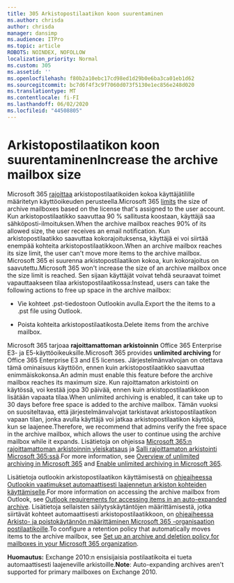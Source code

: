 ```yaml
---
title: 305 Arkistopostilaatikon koon suurentaminen
ms.author: chrisda
author: chrisda
manager: dansimp
ms.audience: ITPro
ms.topic: article
ROBOTS: NOINDEX, NOFOLLOW
localization_priority: Normal
ms.custom: 305
ms.assetid: ''
ms.openlocfilehash: f80b2a10ebc17cd98ed1d29b0e6ba3ca01eb1d62
ms.sourcegitcommit: bc7d6f4f3c9f7060d073f5130e1ec856e248d020
ms.translationtype: MT
ms.contentlocale: fi-FI
ms.lasthandoff: 06/02/2020
ms.locfileid: "44508805"
---
```

# <a name="increase-the-archive-mailbox-size"></a><span data-ttu-id="3bae4-102">Arkistopostilaatikon koon suurentaminen</span><span class="sxs-lookup"><span data-stu-id="3bae4-102">Increase the archive mailbox size</span></span>

<span data-ttu-id="3bae4-103">Microsoft 365 [rajoittaa](https://docs.microsoft.com/office365/servicedescriptions/exchange-online-service-description/exchange-online-limits#mailbox-storage-limits) arkistopostilaatikoiden kokoa käyttäjätilille määritetyn käyttöoikeuden perusteella.</span><span class="sxs-lookup"><span data-stu-id="3bae4-103">Microsoft 365 [limits](https://docs.microsoft.com/office365/servicedescriptions/exchange-online-service-description/exchange-online-limits#mailbox-storage-limits) the size of archive mailboxes based on the license that's assigned to the user account.</span></span> <span data-ttu-id="3bae4-104">Kun arkistopostilaatikko saavuttaa 90 % sallitusta koostaan, käyttäjä saa sähköposti-ilmoituksen.</span><span class="sxs-lookup"><span data-stu-id="3bae4-104">When the archive mailbox reaches 90% of its allowed size, the user receives an email notification.</span></span> <span data-ttu-id="3bae4-105">Kun arkistopostilaatikko saavuttaa kokorajoituksensa, käyttäjä ei voi siirtää enempää kohteita arkistopostilaatikkoon.</span><span class="sxs-lookup"><span data-stu-id="3bae4-105">When an archive mailbox reaches its size limit, the user can't move more items to the archive mailbox.</span></span> <span data-ttu-id="3bae4-106">Microsoft 365 ei suurenna arkistopostilaatikon kokoa, kun kokorajoitus on saavutettu.</span><span class="sxs-lookup"><span data-stu-id="3bae4-106">Microsoft 365 won't increase the size of an archive mailbox once the size limit is reached.</span></span> <span data-ttu-id="3bae4-107">Sen sijaan käyttäjät voivat tehdä seuraavat toimet vapauttaakseen tilaa arkistopostilaatikossa:</span><span class="sxs-lookup"><span data-stu-id="3bae4-107">Instead, users can take the following actions to free up space in the archive mailbox:</span></span>

- <span data-ttu-id="3bae4-108">Vie kohteet .pst-tiedostoon Outlookin avulla.</span><span class="sxs-lookup"><span data-stu-id="3bae4-108">Export the the items to a .pst file using Outlook.</span></span>

- <span data-ttu-id="3bae4-109">Poista kohteita arkistopostilaatikosta.</span><span class="sxs-lookup"><span data-stu-id="3bae4-109">Delete items from the archive mailbox.</span></span>

<span data-ttu-id="3bae4-110">Microsoft 365 tarjoaa **rajoittamattoman arkistoinnin** Office 365 Enterprise E3- ja E5-käyttöoikeuksille.</span><span class="sxs-lookup"><span data-stu-id="3bae4-110">Microsoft 365 provides **unlimited archiving** for Office 365 Enterprise E3 and E5 licenses.</span></span> <span data-ttu-id="3bae4-111">Järjestelmänvalvojan on otettava tämä ominaisuus käyttöön, ennen kuin arkistopostilaatikko saavuttaa enimmäiskokonsa.</span><span class="sxs-lookup"><span data-stu-id="3bae4-111">An admin must enable this feature before the archive mailbox reaches its maximum size.</span></span> <span data-ttu-id="3bae4-112">Kun rajoittamaton arkistointi on käytössä, voi kestää jopa 30 päivää, ennen kuin arkistopostilaatikkoon lisätään vapaata tilaa.</span><span class="sxs-lookup"><span data-stu-id="3bae4-112">When unlimited archiving is enabled, it can take up to 30 days before free space is added to the archive mailbox.</span></span> <span data-ttu-id="3bae4-113">Tämän vuoksi on suositeltavaa, että järjestelmänvalvojat tarkistavat arkistopostilaatikon vapaan tilan, jonka avulla käyttäjä voi jatkaa arkistopostilaatikon käyttöä, kun se laajenee.</span><span class="sxs-lookup"><span data-stu-id="3bae4-113">Therefore, we recommend that admins verify the free space in the archive mailbox, which allows the user to continue using the archive mailbox while it expands.</span></span> <span data-ttu-id="3bae4-114">Lisätietoja on ohjeissa [Microsoft 365:n rajoittamattoman arkistoinnin yleiskatsaus](https://docs.microsoft.com/microsoft-365/compliance/unlimited-archiving) ja [Salli rajoittamaton arkistointi Microsoft 365:ssä](https://docs.microsoft.com/microsoft-365/compliance/enable-unlimited-archiving).</span><span class="sxs-lookup"><span data-stu-id="3bae4-114">For more information, see [Overview of unlimited archiving in Microsoft 365](https://docs.microsoft.com/microsoft-365/compliance/unlimited-archiving) and [Enable unlimited archiving in Microsoft 365](https://docs.microsoft.com/microsoft-365/compliance/enable-unlimited-archiving).</span></span>

<span data-ttu-id="3bae4-115">Lisätietoja outlookin arkistopostilaatikon käyttämisestä on [ohjeaiheessa Outlookin vaatimukset automaattisesti laajennetun arkiston kohteiden käyttämiselle](https://docs.microsoft.com/microsoft-365/compliance/unlimited-archiving#outlook-requirements-for-accessing-items-in-an-auto-expanded-archive).</span><span class="sxs-lookup"><span data-stu-id="3bae4-115">For more information on accessing the archive mailbox from Outlook, see [Outlook requirements for accessing items in an auto-expanded archive](https://docs.microsoft.com/microsoft-365/compliance/unlimited-archiving#outlook-requirements-for-accessing-items-in-an-auto-expanded-archive).</span></span> <span data-ttu-id="3bae4-116">Lisätietoja sellaisten säilytyskäytäntöjen määrittämisestä, jotka siirtävät kohteet automaattisesti arkistopostilaatikkoon, on [ohjeaiheessa Arkisto- ja poistokäytännön määrittäminen Microsoft 365 -organisaation postilaatikoille](https://docs.microsoft.com/microsoft-365/compliance/set-up-an-archive-and-deletion-policy-for-mailboxes).</span><span class="sxs-lookup"><span data-stu-id="3bae4-116">To configure a retention policy that automatically moves items to the archive mailbox, see [Set up an archive and deletion policy for mailboxes in your Microsoft 365 organization](https://docs.microsoft.com/microsoft-365/compliance/set-up-an-archive-and-deletion-policy-for-mailboxes).</span></span>

<span data-ttu-id="3bae4-117">**Huomautus:** Exchange 2010:n ensisijaisia postilaatikoita ei tueta automaattisesti laajeneville arkistoille.</span><span class="sxs-lookup"><span data-stu-id="3bae4-117">**Note**: Auto-expanding archives aren't supported for primary mailboxes on Exchange 2010.</span></span>
